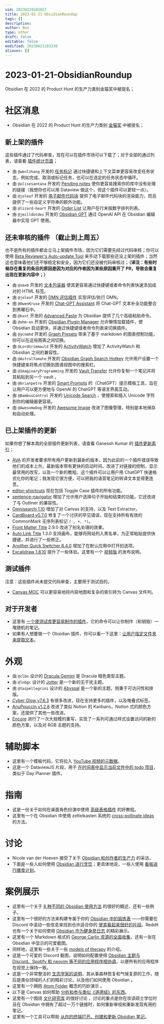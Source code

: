 ```yaml
---
uid: 20230329102657
title: 2023-01-21-ObsidianRoundup
tags: []
description: 
author: Bon
type: other
draft: false
editable: false
modified: 20230621183230
aliases: []
---
```


# 2023-01-21-ObsidianRoundup

Obsidian 在 2022 的 Product Hunt 的生产力类别金猫奖中被提名；

# 社区消息

- Obsidian 在 2022 的 Product Hunt 的生产力类别 [金猫奖](https://www.producthunt.com/golden-kitty-awards/productivity) 中被提名；

## 新上架的插件

这些插件通过了代码审查，现在可以在插件市场可以下载了；对于全部的通过列表，请查看 [插件统计页面](https://obsidian-plugin-stats.vercel.app/new)；

- 由 `@wenlzhang` 开发的 [任务标记](https://github.com/wenlzhang/obsidian-task-marker) 通过快捷键和上下文菜单更容易改变任务状态，例如完成、取消或标记任务，也可以在选定的任务状态中循环。
- 由 `@ulisesantana` 开发的 [Pending notes](https://github.com/ulisesantana/obsidian-pending-notes) 使你更容易搜索你的库中没有处理的链接（我想你也可以用 Dataview 做这个，但这个插件可以更轻一点）。
- 由 `@joleaf` 开发的 [电子邮件代码块](https://github.com/joleaf/obsidian-email-block-plugin) 提供了电子邮件代码块的渲染能力，而且提供了一些自定义字符串的额外功能。
- 由 `@lizard-heart` 开发的 [Order List](https://github.com/lizard-heart/obsidian-order-list-plugin) 让用户在行末按数字排列列表。
- 由 `@jmilldotdev` 开发的 [Obsidian GPT](https://github.com/jmilldotdev/obsidian-gpt) 通过 OpenAI API 在 Obsidian 编辑器中实现 GPT 使用。

## 还未审核的插件 （截止到上周五）

也不是所有的插件都会立马上架插件市场，因为它们需要先经过代码审核；你可以使用 [Beta Reviewer's Auto-update Tool](https://github.com/TfTHacker/obsidian42-brat) 来手动下载那些还没上架的插件；当然这也意味着他们还不够稳定和安全，因为它们还没被代码审核过；**（译注：有些时候存在重复的条目的原因是因为对应的作者因为某些原因重开了 PR，导致会重复出现在更新内容中；）**

- 由 `@smx0` 开发的 [文本包装器](https://github.com/smx0/obs-text-wrapper) 使其更容易通过快捷键或者命令列表快速添加成对的 HTML 标签。
- 由 `@joleaf` 开发的 [DMN 评估插件](https://github.com/joleaf/obsidian-dmn-eval-plugin) 实现评估/执行 DMN。
- 由 `@OwenKruse` 开发的 [Chat-GPT Assistant](https://github.com/owenkruse/gpt-helper) 将 Chat-GPT 文本补全功能整合到黑曜石中。
- 由 `@kxxt` 开发的 [Advanced Paste](https://github.com/kxxt/obsidian-advanced-paste) 为 Obsidian 提供了几个高级粘贴命令。
- 由 `@ohm-en` 开发的 [Obsidian Plugin Manager](https://github.com/ohm-en/obsidian-plugin-manager) 允许懒惰加载插件，使 Obsidian 启动更快，并通过快捷键或者命令列表来切换插件。
- 由 `@ycnmhd` 开发的 [Graph Presets](https://github.com/ycnmhd/obsidian-graph-presets) 带来了基于 markdown 的图表控制功能，你可以在这些图表之间切换。
- 由 `@LordGrimmauld` 开发的 [ActivityWatch](https://github.com/LordGrimmauld/aw-watcher-obsidian) 增加了 ActivityWatch 和 Obsidian 之间的兼容性。
- 由 `@AstralTomate` 开发的 [Obsidian Graph Search Hotkey](https://github.com/AstralTomate/obsidian-graph-search-hotkey) 允许用户设置一个快捷键来将焦点切换到图谱视图中的搜索栏。
- 由 `@ImaginaryProgramming` 开发的 [Vault Transfer](https://github.com/ImaginaryProgramming/obsidian-vault-transfer) 允许你复制一个笔记并将其粘贴到另一个 vault 。
- 由 `@brianpetro` 开发的 [Smart Prompts](https://github.com/brianpetro/obsidian-smart-prompts) 的（ChatGPT）提示模板工具，旨在让用户可以更方便地与 OpenAI 的 ChatGPT 等语言界面互动。
- 由 `@BambusControl` 开发的 [Unicode Search](https://github.com/BambusControl/obsidian-unicode-search) ，使搜索和插入 Unicode 字符到你的编辑器更容易。
- 由 `@AwesomeDog` 开发的 [Awesome Image](https://github.com/AwesomeDog/obsidian-awesome-image) 改进了图像管理，特别是本地保存和自动处理。

## 已上架插件的更新

如果你想了解本周的全部插件更新列表，请查看 Ganessh Kumar 的 [插件更新索引](https://obsidian-plugin-stats.vercel.app/updates)；

- [AVA](https://github.com/louis030195/obsidian-ava) 的开发者要求所有用户更新到最新的版本，因为此前的一个插件错误导致他们的成本上升。最新版本带有更快的启动时间，改进了对链接的控制，显示最常用的改写，以及一个新的教程。这个插件可以让用户用 ChatGPT 快速格式化你的笔记；我发现它很方便，可以把我的语音笔记的转译文本变得更连贯。
- [editor-shortcuts](https://github.com/timhor/obsidian-editor-shortcuts/releases) 现在包括 Toggle Case 插件的所有功能。
- [sentence-navigator](https://github.com/timhor/obsidian-sentence-navigator/releases) 增加了允许用户选择句子开始和结束的功能。它还改进了与 Outliner 的兼容性。
- [Omnisearch 1.10](https://github.com/scambier/obsidian-omnisearch/releases/tag/1.10.0) 增加了对 Canvas 的支持，以及 Text Extractor。
- [CardBoard v0.7.0](https://github.com/roovo/obsidian-card-board/releases/tag/0.7.0) 修复了一个讨厌的罕见错误，现在支持所有有效的 CommonMark 无序列表标记 `(-, +, *)`。
- [Front Matter Title](https://github.com/Snezhig/obsidian-front-matter-title/tree/2.9.0) 2.9.0 改进了别名处理的效果。
- [Auto Link Title](https://github.com/zolrath/obsidian-auto-link-title/releases/tag/1.3.0) 1.3.0 支持画布，能够将网站列入黑名单，为正常粘贴提供快捷键，并进行了一些修正。
- [Another Quick Switcher 8.4.0](https://github.com/tadashi-aikawa/obsidian-another-quick-switcher/releases/tag/8.4.0) 增加了在默认应用中打开的选项。
- [Excalidraw 1.8.10](https://github.com/zsviczian/obsidian-excalidraw-plugin/releases/tag/1.8.10) 提升了一些体验。这里有一个 [视频版](https://www.youtube.com/watch?v=wTtaXmRJ7wg) 的发布说明。

## 测试插件

注意：这些插件尚未提交代码审查，主要用于测试目的。

- [Canvas MOC](https://github.com/Feel-ix-343/obsidian-canvas-moc) 可以更容易地将内容地图和复杂的索引转为 Canvas 文件列。

## 对于开发者

- 这里有 [一个使测试库更容易制作的插件](https://github.com/pedersen/obsidian-testing-vault)，它的命令可以让你制作（和销毁）一堆随机的笔记。
- 如果有人想要做一个 Obsidian 插件，你可以看一下这里：[让用户指定文件夹来提取文本](https://github.com/scambier/obsidian-text-extractor/issues/3)。

# 外观

- 由 `@clbn` 设计的 [Dracula Gemini](https://github.com/clbn/dracula-gemini) 是 Dracula 暗色类型主题。
- 由 `@lnbgc` 设计的 [Jotter](https://github.com/lnbgc/obsidian-jotter) 是一个新的无干扰主题。
- 由 `@tazpellegrini` 设计的 [Abyssal](https://github.com/tazpellegrini/abyssalobsidian) 是一个新的主题，侧重于可访问性和排版。
- [Cyber Glow v7.6.3](https://github.com/ArtexJay/Obsidian-CyberGlow) 有很多改进，现在支持更多的插件，以及堆叠式标签。
- [AnuPpuccin v1.2.8](https://github.com/AnubisNekhet/AnuPpuccin/releases/tag/v1.2.8) 改进了类似 Notion 的 Kanbans，Notion 式的颜色方案，还提供了其他一些改进。
- [Encore](https://github.com/Maldonacho/obsidian-encore-theme) 进行了一次大规模的重写，实现了一系列可通过样式设置访问的新的颜色方案，以及对 RGB 主题的支持。

# 辅助脚本

- 这里有一个模板代码，它将拉入 [YouTube 视频的元数据](https://discord.com/channels/686053708261228577/875720842443649045/1063963964700102696)。
- 这是一个 DataviewJS 片段，用于 [在时间表中显示当前文件中的 todo 项目](https://www.reddit.com/r/ObsidianMD/comments/10ded5s/ive_made_a_quick_snippet_in_dataviewjs_to_show/)，类似于 Day Planner 插件。

# 指南

- 这是一份关于如何在桌面角色扮演中使用 [高级表格插件](https://www.patreon.com/posts/obsidian-working-77265860?utm_content=join_link) 的好教程。
- 这里有一个在 Obsidian 中使用 zettelkasten 系统的 [cross-pollinate ideas](https://twitter.com/kinginmotion/status/1614971744334258179) 的方法。

# 讨论

- Nicole van der Hoeven 接受了关于 [ Obsidian 和创作者的生产力](https://www.youtube.com/watch?v=K7cbhuJ3Beo) 的采访。
- 下面是一些人如何使用 [Obsidian 进行烹饪](https://www.reddit.com/r/ObsidianMD/comments/10befcz/anyone_ever_use_obsidian_for_cooking/)；更具体地说，一些人使用 [看板进行膳食计划](https://twitter.com/MartineGuernsey/status/1616479269453979648)。

# 案例展示

- 这里有一个关于 [8 种不同的 Obsidian 使用方法](https://twitter.com/Siv_uk/status/1615998071560704003) 的很好的概述，还有一些例子。
- 这里有一个很好的方法来构建专属于你的 [ Obsidian 中的锻炼表](https://discord.com/channels/686053708261228577/744933215063638183/1062474328131764315) ——你需要在 Discord 中滚动一些信息来找到也许适合你的 [使其看起来很好的片段](https://discord.com/channels/686053708261228577/744933215063638183/1062464434280341616)。Reddit 也有一个关于如何使用 [Obsidian 作为健身房日志](https://www.reddit.com/r/ObsidianMD/comments/10fk6dp/obsidian_as_a_gym_log/) 的精彩展示。
- 这里有一个 Markdown 格式的 [George Carlin 资源的全面收集](https://discord.com/channels/686053708261228577/744933215063638183/1062006070781952070)，还有一张在 Obsidian 中显示的可爱截图。
- 同样地，这里有一些关于一些 [models of therapy](https://discord.com/channels/686053708261228577/744933215063638183/1062261596681932910) 的介绍。
- 这是一个可爱的 Discord 截图，说明如何配置使得 [ Obsidian 主题与 Discord、Spotify 和 neovim 等不同的应用程序相协调](https://discord.com/channels/686053708261228577/744933215063638183/1062480922932428890)，以便所有的应用程序在视觉上保持一致。
- 这是一个非常整洁的 [生态学家的说明](https://discord.com/channels/686053708261228577/744933215063638183/1062909677710618734)，其从事森林恢复和气候复原的工作，随后是类似领域的人们的精彩讨论，以及他们如何使用 Obsidian 。
- 这里有一个拥抱 [Atom Folder](https://discord.com/channels/686053708261228577/710585052769157141/1065995831171371028) 概念的巧妙演示 。
- 以下是 Canvas 如何帮助 [分析和参与类似《道德经》的东西](https://twitter.com/ungatedcreative/status/1614653925239705600?s=20&t=w4QOO4E929cxrZmeR_xq-A)。
- 这里有一个围绕 [文化研究库](https://www.reddit.com/r/ObsidianMD/comments/10fjyo6/my_masters_degree_started_in_october_and_i_just/) 的很好讨论 ，讨论的重点是你在攻读硕士学位时且在 Obsidian 中拥有了超过一万个链接时，如何重新审视和重新发现有用的笔记。
- 这里有一个工具可以帮助 [从你的终端打开、创建和更新 Obsidian 笔记](https://github.com/Yakitrak/obsidian-cli)。
